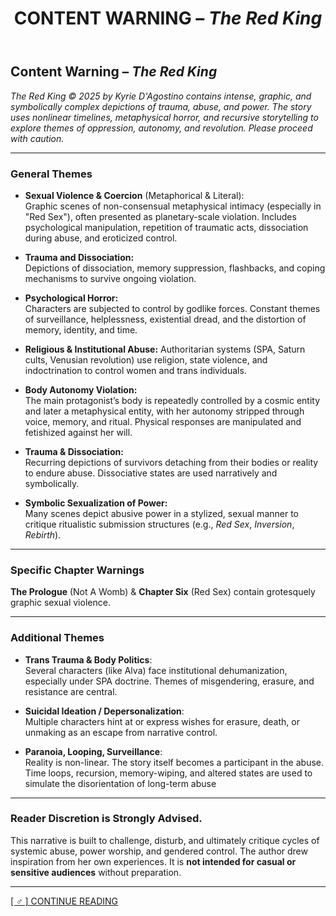﻿---
title: CONTENT WARNING – *The Red King*
excerpt: Take caution.
header:
  image: /assets/images/RedKingHeader.jpg
permalink: /red-king-trigger/
sidebar:
  nav: "king"
---

## Content Warning – *The Red King*  
*The Red King © 2025 by Kyrie D'Agostino contains intense, graphic, and symbolically complex depictions of trauma, abuse, and power. The story uses nonlinear timelines, metaphysical horror, and recursive storytelling to explore themes of oppression, autonomy, and revolution. Please proceed with caution.*

---

### General Themes  
- **Sexual Violence & Coercion** (Metaphorical & Literal):  
  Graphic scenes of non-consensual metaphysical intimacy (especially in "Red Sex"), often presented as planetary-scale violation. Includes psychological manipulation, repetition of traumatic acts, dissociation during abuse, and eroticized control.

- **Trauma and Dissociation:**  
  Depictions of dissociation, memory suppression, flashbacks, and coping mechanisms to survive ongoing violation.

- **Psychological Horror:**  
  Characters are subjected to control by godlike forces. Constant themes of surveillance, helplessness, existential dread, and the distortion of memory, identity, and time.

- **Religious & Institutional Abuse:**
  Authoritarian systems (SPA, Saturn cults, Venusian revolution) use religion, state violence, and indoctrination to control women and trans individuals.

- **Body Autonomy Violation:**  
  The main protagonist’s body is repeatedly controlled by a cosmic entity and later a metaphysical entity, with her autonomy stripped through voice, memory, and ritual. Physical responses are manipulated and fetishized against her will.

- **Trauma & Dissociation:**	
  Recurring depictions of survivors detaching from their bodies or reality to endure abuse. Dissociative states are used narratively and symbolically.

- **Symbolic Sexualization of Power:**  
  Many scenes depict abusive power in a stylized, sexual manner to critique ritualistic submission structures (e.g., _Red Sex_, _Inversion_, _Rebirth_).

---

### Specific Chapter Warnings

**The Prologue** (Not A Womb) & **Chapter Six** (Red Sex) contain grotesquely graphic sexual violence.

---

### Additional Themes
- **Trans Trauma & Body Politics**:  
  Several characters (like Alva) face institutional dehumanization, especially under SPA doctrine. Themes of misgendering, erasure, and resistance are central.

- **Suicidal Ideation / Depersonalization**:  
  Multiple characters hint at or express wishes for erasure, death, or unmaking as an escape from narrative control.

- **Paranoia, Looping, Surveillance**:  
  Reality is non-linear. The story itself becomes a participant in the abuse. Time loops, recursion, memory-wiping, and altered states are used to simulate the disorientation of long-term abuse

---

### Reader Discretion is Strongly Advised.

This narrative is built to challenge, disturb, and ultimately critique cycles of systemic abuse, power worship, and gendered control. The author drew inspiration from her own experiences. It is **not intended for casual or sensitive audiences** without preparation.

---

[[ ♂ ] CONTINUE READING](red-king.md)